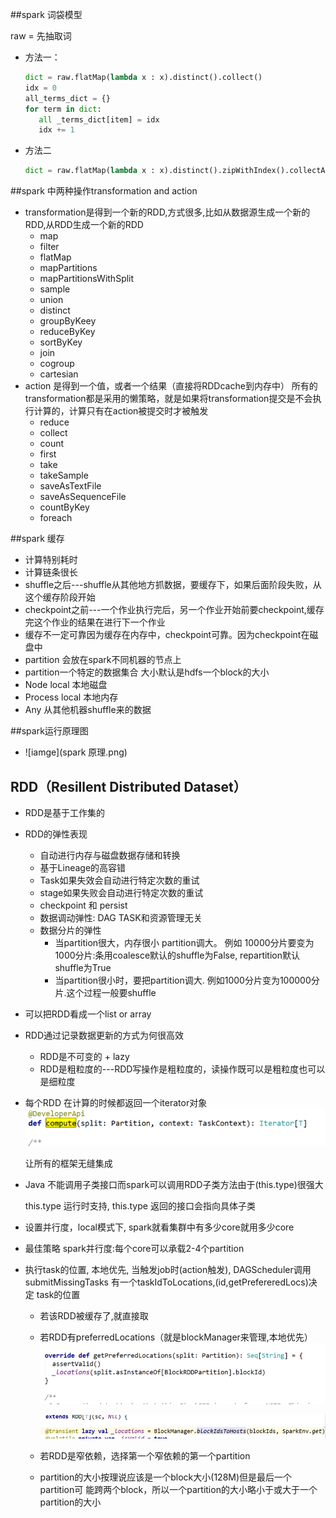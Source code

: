 ##spark 词袋模型

raw = 先抽取词

* 方法一：
  ```python
  dict = raw.flatMap(lambda x : x).distinct().collect()
  idx = 0
  all_terms_dict = {}
  for term in dict:
     all _terms_dict[item] = idx
     idx += 1
  ```
  
* 方法二
  ```python
  dict = raw.flatMap(lambda x : x).distinct().zipWithIndex().collectAsMap()
  ```

##spark 中两种操作transformation and action

  * transformation是得到一个新的RDD,方式很多,比如从数据源生成一个新的RDD,从RDD生成一个新的RDD
    * map 
    * filter
    * flatMap
    * mapPartitions
    * mapPartitionsWithSplit 
    * sample 
    * union 
    * distinct 
    * groupByKeey 
    * reduceByKey 
    * sortByKey 
    * join 
    * cogroup 
    * cartesian
  * action 是得到一个值，或者一个结果（直接将RDDcache到内存中）
所有的transformation都是采用的懒策略，就是如果将transformation提交是不会执行计算的，计算只有在action被提交时才被触发
    * reduce 
    * collect 
    * count 
    * first 
    * take 
    * takeSample 
    * saveAsTextFile 
    * saveAsSequenceFile 
    * countByKey 
    * foreach
  
  ##spark 缓存
 * 计算特别耗时
 * 计算链条很长
 * shuffle之后---shuffle从其他地方抓数据，要缓存下，如果后面阶段失败，从这个缓存阶段开始
 * checkpoint之前---一个作业执行完后，另一个作业开始前要checkpoint,缓存完这个作业的结果在进行下一个作业
 * 缓存不一定可靠因为缓存在内存中，checkpoint可靠。因为checkpoint在磁盘中
 * partition 会放在spark不同机器的节点上
 * partition一个特定的数据集合 大小默认是hdfs一个block的大小
 * Node local 本地磁盘
 * Process local 本地内存
 * Any 从其他机器shuffle来的数据

 ##spark运行原理图
 * ![iamge](spark 原理.png)

 ## RDD（Resillent Distributed Dataset）
 * RDD是基于工作集的
 * RDD的弹性表现
    * 自动进行内存与磁盘数据存储和转换
    * 基于Lineage的高容错
    * Task如果失效会自动进行特定次数的重试
    * stage如果失败会自动进行特定次数的重试
    * checkpoint 和 persist
    * 数据调动弹性: DAG TASK和资源管理无关
    * 数据分片的弹性
      * 当partition很大，内存很小 partition调大。 例如 10000分片要变为1000分片:条用coalesce默认的shuffle为False, repartition默认shuffle为True
      * 当partition很小时，要把partition调大. 例如1000分片变为100000分片.这个过程一般要shuffle
  * 可以把RDD看成一个list or array
  * RDD通过记录数据更新的方式为何很高效
    * RDD是不可变的  + lazy
    * RDD是粗粒度的---RDD写操作是粗粒度的，读操作既可以是粗粒度也可以是细粒度

  * 每个RDD 在计算的时候都返回一个iterator对象
	  ![iamge](sparkrdd.png)
	
	让所有的框架无缝集成
  * Java 不能调用子类接口而spark可以调用RDD子类方法由于(this.type)很强大

	  this.type 运行时支持, this.type 返回的接口会指向具体子类

  * 设置并行度，local模式下, spark就看集群中有多少core就用多少core
  * 最佳策略 spark并行度:每个core可以承载2-4个partition
  * 执行task的位置, 本地优先, 当触发job时(action触发), DAGScheduler调用submitMissingTasks 有一个taskIdToLocations,(id,getPrefereredLocs)决定      task的位置 
	* 若该RDD被缓存了,就直接取
	* 若RDD有preferredLocations（就是blockManager来管理,本地优先）
		![iamge](getlocation.png)
	
		
		![iamge](getlocation1.png)
	
	* 若RDD是窄依赖，选择第一个窄依赖的第一个partition
	* partition的大小按理说应该是一个block大小(128M)但是最后一个partition可
		能跨两个block，所以一个partition的大小略小于或大于一个partition的大小
